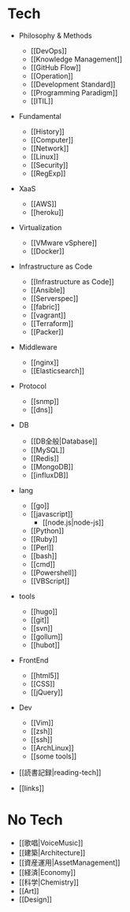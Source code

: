 Tech
==========

* Philosophy & Methods
  * [[DevOps]]
  * [[Knowledge Management]]
  * [[GitHub Flow]]
  * [[Operation]]
  * [[Development Standard]]
  * [[Programming Paradigm]]
  * [[ITIL]]
* Fundamental
  * [[History]]
  * [[Computer]]
  * [[Network]]
  * [[Linux]]
  * [[Security]]
  * [[RegExp]]
* XaaS
  * [[AWS]]
  * [[heroku]]
* Virtualization
  * [[VMware vSphere]]
  * [[Docker]]
* Infrastructure as Code
  * [[Infrastructure as Code]]
  * [[Ansible]]
  * [[Serverspec]]
  * [[fabric]]
  * [[vagrant]]
  * [[Terraform]]
  * [[Packer]]
* Middleware
  * [[nginx]]
  * [[Elasticsearch]]
* Protocol
  * [[snmp]]
  * [[dns]]
* DB
  * [[DB全般|Database]]
  * [[MySQL]]
  * [[Redis]]
  * [[MongoDB]]
  * [[influxDB]]
* lang
  * [[go]]
  * [[javascript]]
    * [[node.js|node-js]]
  * [[Python]]
  * [[Ruby]]
  * [[Perl]]
  * [[bash]]
  * [[cmd]]
  * [[Powershell]]
  * [[VBScript]]
* tools
  * [[hugo]]
  * [[git]]
  * [[svn]]
  * [[gollum]]
  * [[hubot]]
* FrontEnd
  * [[html5]]
  * [[CSS]]
  * [[jQuery]]
* Dev
  * [[Vim]]
  * [[zsh]]
  * [[ssh]]
  * [[ArchLinux]]
  * [[some tools]]

* [[読書記録|reading-tech]]
* [[links]]

No Tech
==========

* [[歌唱|VoiceMusic]]
* [[建築|Architecture]]
* [[資産運用|AssetManagement]]
* [[経済|Economy]]
* [[科学|Chemistry]]
* [[Art]]
* [[Design]]